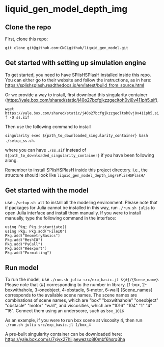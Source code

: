 # liquid_gen_model_depth_img
## Clone the repo

First, clone this repo:

`git clone git@github.com:CNCLgithub/liquid_gen_model.git`

## Get started with setting up simulation engine

To get started, you need to have SPlisHSPlasH installed inside this repo. You can either go to their website and follow the instructions, as in here: https://splishsplash.readthedocs.io/en/latest/build_from_source.html

Or we provide a way to install, first download this singularity container (https://yale.box.com/shared/static/j40o27bcfgjkzzgecltoh0vj0v411ph5.sif), 

`wget https://yale.box.com/shared/static/j40o27bcfgjkzzgecltoh0vj0v411ph5.sif -O ss.sif`

Then use the following command to install 

`singularity exec ${path_to_downloaded_singularity_container} bash ./setup_ss.sh`. 

where you can have `./ss.sif` instead of `${path_to_downloaded_singularity_container}` if you have been following along.

Remember to install SPlisHSPlasH inside this project directory. i.e., the structure should look like `liquid_gen_model_depth_img/SPlisHSPlasH/` 

## Get started with the model
use `./setup.sh all` to install all the modeling environment. Please note that if packages for Julia cannot be installed in this way, run `./run.sh julia` to open Julia interface and install them manually. 
If you were to install manually, type the following command in the interface: 
```
using Pkg; Pkg.instantiate()
using Pkg; Pkg.add("FileIO")
Pkg.add("GeometryBasics")
Pkg.add("MeshIO")
Pkg.add("PyCall")
Pkg.add("Reexport")
Pkg.add("Formatting")
```

## Run model
To run the model, use `./run.sh julia src/exp_basic.jl ${#}/{Scene_name}`. Please note that {#} corresponding to the number in library. [1-box, 2-boxwithahole, 3-oneobject, 4-obstacle, 5-motor, 6-wall] 
{Scene_names} corresponds to the available scene names. The scene names are combinations of scene names, which are "box" "boxwithahole" "oneobject" "obstacle" "motor" "wall", and viscosities, which are "1016" "104" "1" "4" "16". Connect them using an underscore, such as `box_1016`

As an example, if you were to run box scene at viscosity 4, then run `./run.sh julia src/exp_basic.jl 1/box_4`

A pre-built singularity container can be downloaded here: https://yale.box.com/s/7xjvx27hijjaewezso8l0mbf6hsrq3ha

